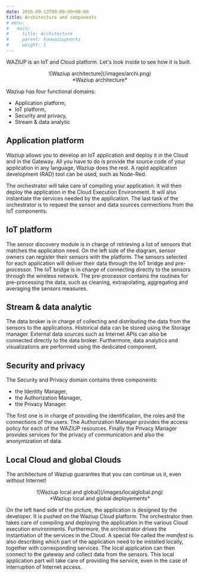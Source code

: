 ```yaml
---
date: 2016-09-13T09:00:00+00:00
title: Architecture and components
# menu:
#   main:
#     title: Architecture
#     parent: howwaziupworks
#     weight: 1
---
```


WAZIUP is an IoT and Cloud platform.
Let's look inside to see how it is built.

<center> ![Waziup architecture](/images/archi.png)</center>
<center> *Waziup architecture*</center>


Waziup has four functional domains:

- Application platform,
- IoT platform,
- Security and privacy,
- Stream & data analytic

Application platform
--------------------

Waziup allows you to develop an IoT application and deploy it in the Cloud and in the Gateway.
All you have to do is provide the source code of your application in any language, Waziup does the rest.
A rapid application development (RAD) tool can be used, such as Node-Red.

The orchestrator will take care of compiling your application.
It will then deploy the application in the Cloud Execution Environment.
It will also instantiate the services needed by the application.
The last task of the orchestrator is to request the sensor and data sources connections from the IoT components.

IoT platform
------------

The sensor discovery module is in charge of retrieving a list of sensors that matches the application need.
On the left side of the diagram, sensor owners can register their sensors with the platform.
The sensors selected for each application will deliver their data through the IoT bridge and pre-processor.
The IoT bridge is in charge of connecting directly to the sensors through the wireless network.
The pre-processor contains the routines for pre-processing the data, such as cleaning, extrapolating, aggregating and averaging the sensors measures.

Stream & data analytic
----------------------

The data broker is in charge of collecting and distributing the data from the sensors to the applications.
Historical data can be stored using the Storage manager. 
External data sources such as Internet APIs can also be connected directly to the data broker.
Furthermore, data analytics and visualizations are performed using the dedicated component.

Security and privacy
--------------------

The Security and Privacy domain contains three components:

- the Identity Manager, 
- the Authorization Manager,
- the Privacy Manager.

The first one is in charge of providing the identification, the roles and the connections of the users.
The Authorization Manager provides the access policy for each of the WAZIUP resources.
Finally the Privacy Manager provides services for the privacy of communication and also the anonymization of data. 


Local Cloud and global Clouds
-----------------------------

The architecture of Waziup guaranties that you can continue us it, even without Internet!

<center> ![Waziup local and global](/images/localglobal.png)</center>
<center> *Waziup local and global deployements*</center>

On the left hand side of the picture, the application is designed by the developer.
It is pushed on the Waziup Cloud platform.
The orchestrator then takes care of compiling and deploying the application in the various Cloud execution environments.
Furthermore, the orchestrator drives the instantiation of the services in the Cloud.
A special file called the *manifest* is also describing which part of the application need to be installed locally, together with corresponding services.
The local application can then connect to the gateway and collect data from the sensors.
This local application part will take care of providing the service, even in the case of interruption of Internet access.
